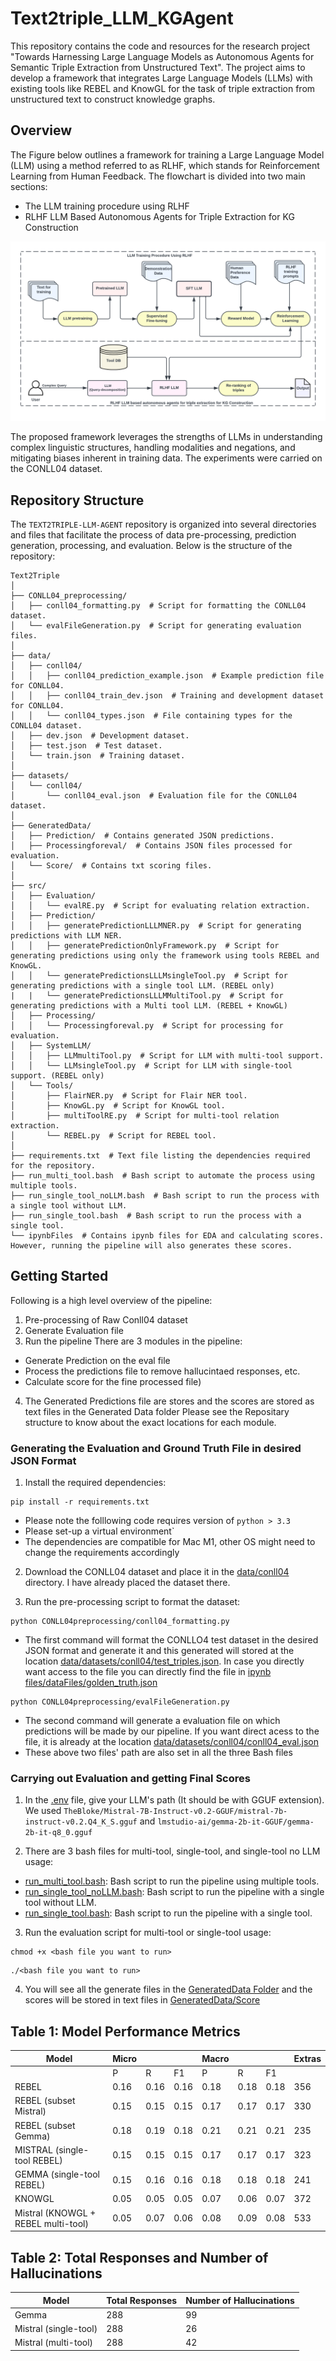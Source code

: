 
# Text2triple_LLM_KGAgent

This repository contains the code and resources for the research project "Towards Harnessing Large Language Models as Autonomous Agents for Semantic Triple Extraction from Unstructured Text". The project aims to develop a framework that integrates Large Language Models (LLMs) with existing tools like REBEL and KnowGL for the task of triple extraction from unstructured text to construct knowledge graphs.

## Overview
The Figure below  outlines a framework for training a Large Language Model (LLM) using a method referred to as RLHF, which stands for Reinforcement Learning from Human Feedback. The flowchart is divided into two main sections: 
- The LLM training procedure using RLHF 
- RLHF LLM Based Autonomous Agents for Triple Extraction for KG Construction

![Sysarchitecture](imgs/sysArchiwhite.png)

The proposed framework leverages the strengths of LLMs in understanding complex linguistic structures, handling modalities and negations, and mitigating biases inherent in training data. The experiments were carried on the CONLL04 dataset.

## Repository Structure

The `TEXT2TRIPLE-LLM-AGENT` repository is organized into several directories and files that facilitate the process of data pre-processing, prediction generation, processing, and evaluation. Below is the structure of the repository:
```
Text2Triple
│
├── CONLL04_preprocessing/
│   ├── conll04_formatting.py  # Script for formatting the CONLL04 dataset.
│   └── evalFileGeneration.py  # Script for generating evaluation files.
│
├── data/
│   ├── conll04/
│   │   ├── conll04_prediction_example.json  # Example prediction file for CONLL04.
│   │   ├── conll04_train_dev.json  # Training and development dataset for CONLL04.
│   │   └── conll04_types.json  # File containing types for the CONLL04 dataset.
│   ├── dev.json  # Development dataset.
│   ├── test.json  # Test dataset.
│   └── train.json  # Training dataset.
│
├── datasets/
│   └── conll04/
│       └── conll04_eval.json  # Evaluation file for the CONLL04 dataset.
│
├── GeneratedData/
│   ├── Prediction/  # Contains generated JSON predictions.
│   ├── Processingforeval/  # Contains JSON files processed for evaluation.
│   └── Score/  # Contains txt scoring files.
│
├── src/
│   ├── Evaluation/
│   │   └── evalRE.py  # Script for evaluating relation extraction.
│   ├── Prediction/
│   │   ├── generatePredictionLLLMNER.py  # Script for generating predictions with LLM NER.
│   │   ├── generatePredictionOnlyFramework.py  # Script for generating predictions using only the framework using tools REBEL and KnowGL.
│   │   └── generatePredictionsLLLMsingleTool.py  # Script for generating predictions with a single tool LLM. (REBEL only)
|   |   └── generatePredictionsLLLMMultiTool.py  # Script for generating predictions with a Multi tool LLM. (REBEL + KnowGL)
│   ├── Processing/
│   │   └── Processingforeval.py  # Script for processing for evaluation.
│   ├── SystemLLM/
│   │   ├── LLMmultiTool.py  # Script for LLM with multi-tool support.
│   │   └── LLMsingleTool.py  # Script for LLM with single-tool support. (REBEL only)
│   └── Tools/
│       ├── FlairNER.py  # Script for Flair NER tool.
│       ├── KnowGL.py  # Script for KnowGL tool.
│       ├── multiToolRE.py  # Script for multi-tool relation extraction.
│       └── REBEL.py  # Script for REBEL tool.
│
├── requirements.txt  # Text file listing the dependencies required for the repository.
├── run_multi_tool.bash  # Bash script to automate the process using multiple tools.
├── run_single_tool_noLLM.bash  # Bash script to run the process with a single tool without LLM.
├── run_single_tool.bash  # Bash script to run the process with a single tool.
└── ipynbFiles  # Contains ipynb files for EDA and calculating scores. However, running the pipeline will also generates these scores.
```


## Getting Started
Following is a high level overview of the pipeline:
1) Pre-processing of Raw Conll04 dataset
2) Generate Evaluation file
3) Run the pipeline
  There are 3 modules in the pipeline: 
  - Generate Prediction on the eval file
  - Process the predictions file to remove hallucintaed responses, etc.
  - Calculate score for the fine processed file)
4) The Generated Predictions file are stores and the scores are stored as text files in the Generated Data folder
Please see the Repositary structure to know about the exact locations for each module.

### Generating the Evaluation and Ground Truth File in desired JSON Format

1. Install the required dependencies:

```
pip install -r requirements.txt
```
- Please note the folllowing code requires version of `python > 3.3`
- Please set-up a virtual environment`
- The dependencies are compatible for Mac M1, other OS might need to change the requirements accordingly

2. Download the CONLL04 dataset and place it in the [data/conll04](data/conll04) directory. I have already placed the dataset there.

3. Run the pre-processing script to format the dataset:

```
python CONLL04preprocessing/conll04_formatting.py
```
- The first command will format the CONLLO4 test dataset in the desired JSON format and generate it and this generated will stored at the location [data/datasets/conll04/test_triples.json](data/datasets/conll04/test_triples.json). In case you directly want access to the file you can directly find the file in [ipynb files/dataFiles/golden_truth.json](https://github.com/Ananyaiitbhilai/Text2Triple-LLM-Agent/blob/main/ipynb%20files/dataFiles/golden_truth.json)
```
python CONLL04preprocessing/evalFileGeneration.py
```
- The second command will generate a evaluation file on which predictions will be made by our pipeline. If you want direct acess to the file, it is already at the location [data/datasets/conll04/conll04_eval.json](data/datasets/conll04/conll04_eval.json)
- These above two files' path are also set in all the three Bash files


### Carrying out Evaluation and getting Final Scores 
1. In the [.env](.env) file, give your LLM's path (It should be with GGUF extension). We used `TheBloke/Mistral-7B-Instruct-v0.2-GGUF/mistral-7b-instruct-v0.2.Q4_K_S.gguf` and `lmstudio-ai/gemma-2b-it-GGUF/gemma-2b-it-q8_0.gguf`

2. There are 3 bash files for multi-tool, single-tool, and single-tool no LLM usage:
- [run_multi_tool.bash](run_multi_tool.bash): Bash script to run the pipeline using multiple tools.
- [run_single_tool_noLLM.bash](run_single_tool_noLLM.bash): Bash script to run the pipeline with a single tool without LLM.
- [run_single_tool.bash](run_single_tool.bash): Bash script to run the pipeline with a single tool.


3. Run the evaluation script for multi-tool or single-tool usage:

```
chmod +x <bash file you want to run>
```
```
./<bash file you want to run>  
```

4. You will see all the generate files in the [GeneratedData Folder](GeneratedData) and the scores will be stored in text files in [GeneratedData/Score](GeneratedData/Score)


## Table 1: Model Performance Metrics

| Model                          | Micro       |            |            | Macro       |            |            | Extras |
|--------------------------------|-------------|------------|------------|-------------|------------|------------|--------|
|                                | P           | R          | F1         | P           | R          | F1         |        |
| REBEL                          | 0.16        | 0.16       | 0.16       | 0.18        | 0.18       | 0.18       | 356    |
| REBEL (subset Mistral)         | 0.15        | 0.15       | 0.15       | 0.17        | 0.17       | 0.17       | 330    |
| REBEL (subset Gemma)           | 0.18        | 0.19       | 0.18       | 0.21        | 0.21       | 0.21       | 235    |
| MISTRAL (single-tool REBEL)    | 0.15        | 0.15       | 0.15       | 0.17        | 0.17       | 0.17       | 323    |
| GEMMA (single-tool REBEL)      | 0.15        | 0.16       | 0.16       | 0.18        | 0.18       | 0.18       | 241    |
| KNOWGL                         | 0.05        | 0.05       | 0.05       | 0.07        | 0.06       | 0.07       | 372    |
| Mistral (KNOWGL + REBEL multi-tool) | 0.05   | 0.07       | 0.06       | 0.08        | 0.09       | 0.08       | 533    |

## Table 2: Total Responses and Number of Hallucinations

| Model                | Total Responses | Number of Hallucinations |
|----------------------|-----------------|--------------------------|
| Gemma                | 288             | 99                       |
| Mistral (single-tool)| 288             | 26                       |
| Mistral (multi-tool) | 288             | 42                       |



